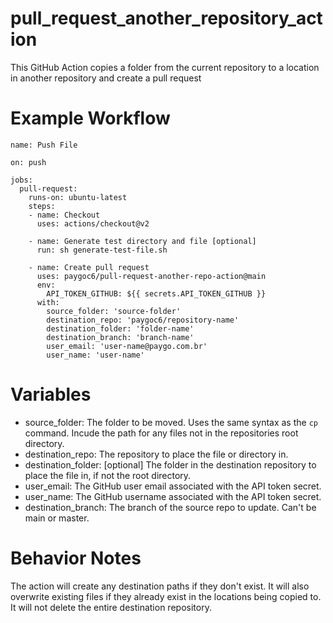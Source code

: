 # pull_request_another_repository_action
This GitHub Action copies a folder from the current repository to a location in another repository and create a pull request

# Example Workflow
    name: Push File

    on: push

    jobs:
      pull-request:
        runs-on: ubuntu-latest
        steps:
        - name: Checkout
          uses: actions/checkout@v2

        - name: Generate test directory and file [optional]
          run: sh generate-test-file.sh

        - name: Create pull request
          uses: paygoc6/pull-request-another-repo-action@main
          env:
            API_TOKEN_GITHUB: ${{ secrets.API_TOKEN_GITHUB }}
          with:
            source_folder: 'source-folder'
            destination_repo: 'paygoc6/repository-name'
            destination_folder: 'folder-name'
            destination_branch: 'branch-name'
            user_email: 'user-name@paygo.com.br'
            user_name: 'user-name'

# Variables
* source_folder: The folder to be moved. Uses the same syntax as the `cp` command. Incude the path for any files not in the repositories root directory.
* destination_repo: The repository to place the file or directory in.
* destination_folder: [optional] The folder in the destination repository to place the file in, if not the root directory.
* user_email: The GitHub user email associated with the API token secret.
* user_name: The GitHub username associated with the API token secret.
* destination_branch: The branch of the source repo to update. Can't be main or master.

# Behavior Notes
The action will create any destination paths if they don't exist. It will also overwrite existing files if they already exist in the locations being copied to. It will not delete the entire destination repository.
